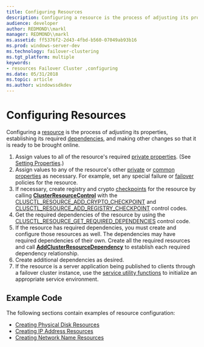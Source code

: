 ```yaml
---
title: Configuring Resources
description: Configuring a resource is the process of adjusting its properties, establishing its required dependencies, and making other changes so that it is ready to be brought online.
audience: developer
author: REDMOND\\markl
manager: REDMOND\\markl
ms.assetid: ff5376f2-2d43-4fbd-b560-07049ab93b16
ms.prod: windows-server-dev
ms.technology: failover-clustering
ms.tgt_platform: multiple
keywords:
- resources Failover Cluster ,configuring
ms.date: 05/31/2018
ms.topic: article
ms.author: windowssdkdev
---
```


# Configuring Resources

Configuring a [resource](resources.md) is the process of adjusting its properties, establishing its required [dependencies](resource-dependencies.md), and making other changes so that it is ready to be brought online.

1.  Assign values to all of the resource's required [private properties](private-properties.md). (See [Setting Properties](setting-properties.md).)
2.  Assign values to any of the resource's other [private](private-properties.md) or [common properties](common-properties.md) as necessary. For example, set any special failure or [failover](failover.md) policies for the resource.
3.  If necessary, create registry and crypto [checkpoints](checkpointing.md) for the resource by calling [**ClusterResourceControl**](/windows/previous-versions/ClusAPI/nf-clusapi-clusterresourcecontrol?branch=master) with the [CLUSCTL\_RESOURCE\_ADD\_CRYPTO\_CHECKPOINT](clusctl-resource-add-crypto-checkpoint.md) and [CLUSCTL\_RESOURCE\_ADD\_REGISTRY\_CHECKPOINT](clusctl-resource-add-registry-checkpoint.md) control codes.
4.  Get the required dependencies of the resource by using the [CLUSCTL\_RESOURCE\_GET\_REQUIRED\_DEPENDENCIES](clusctl-resource-get-required-dependencies.md) control code.
5.  If the resource has required dependencies, you must create and configure those resources as well. The dependencies may have required dependencies of their own. Create all the required resources and call [**AddClusterResourceDependency**](/windows/previous-versions/ClusAPI/nc-clusapi-pclusapi_add_cluster_resource_dependency?branch=master) to establish each required dependency relationship.
6.  Create additional dependencies as desired.
7.  If the resource is a server application being published to clients through a failover cluster instance, use the [service utility functions](service-utility-functions.md) to initialize an appropriate service environment.

## Example Code

The following sections contain examples of resource configuration:

-   [Creating Physical Disk Resources](creating-physical-disk-resources.md)
-   [Creating IP Address Resources](creating-ip-address-resources.md)
-   [Creating Network Name Resources](creating-network-name-resources.md)

 

 




